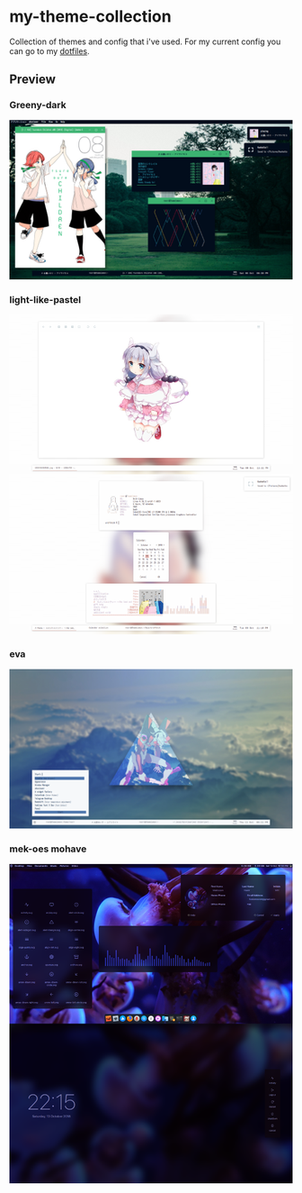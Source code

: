 # my-theme-collection
Collection of themes and config that i've used. For my current config you can go to my [dotfiles](https://github.com/reorr/dotfiles).

## Preview
### Greeny-dark
![Greeny-dark preview](Screenshot/greeny-dark.png)
### light-like-pastel
![light-like-pastel preview](Screenshot/light-like-pastel.png)
### eva
![eva preview](Screenshot/eva.png)
### mek-oes mohave
![eva preview](Screenshot/mekos.png)